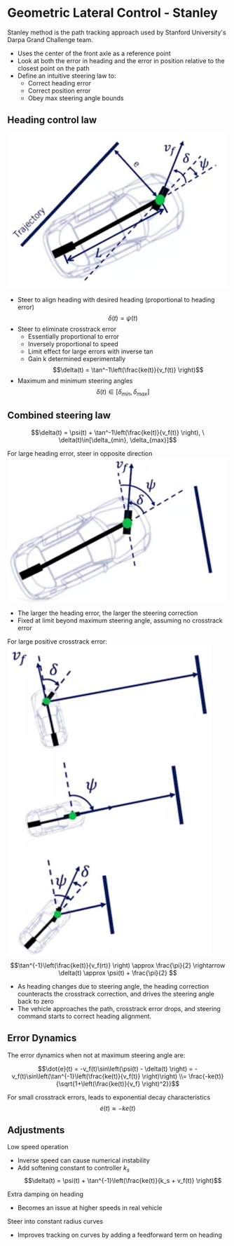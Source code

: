 # Geometric Lateral Control - Stanley

Stanley method is the path tracking approach used by Stanford University's Darpa Grand Challenge team.

* Uses the center of the front axle as a reference point
* Look at both the error in heading and the error in position relative to the closest point on the path
* Define an intuitive steering law to:
  * Correct heading error
  * Correct position error
  * Obey max steering angle bounds

## Heading control law

![heading control law](./Heading%20control%20law.jpg)

* Steer to align heading with desired heading (proportional to heading error) $$\delta(t) = \psi(t)$$
* Steer to eliminate crosstrack error
  * Essentially proportional to error
  * Inversely proportional to speed
  * Limit effect for large errors with inverse tan
  * Gain k determined experimentally
  $$\delta(t) = \tan^-1\left(\frac{ke(t)}{v_f(t)} \right)$$
* Maximum and minimum steering angles $$\delta(t) \in [\delta_{min},\delta_{max}]$$

## Combined steering law

$$\delta(t) = \psi(t) + \tan^-1\left(\frac{ke(t)}{v_f(t)} \right), \ \delta(t)\in[\delta_{min}, \delta_{max}]$$

For large heading error, steer in opposite direction
![heading error](./heading%20error.jpg)

* The larger the heading error, the larger the steering correction
* Fixed at limit beyond maximum steering angle, assuming no crosstrack error

For large positive crosstrack error:
![crosstrack error](./crosstrack%20error.jpg)
$$\tan^{-1}\left(\frac{ke(t)}{v_f(rt)} \right) \approx \frac{\pi}{2} \rightarrow \delta(t) \approx \psi(t) + \frac{\pi}{2} $$

* As heading changes due to steering angle, the heading correction counteracts the crosstrack correction, and drives the steering angle back to zero
* The vehicle approaches the path, crosstrack error drops, and steering command starts to correct heading alignment.

## Error Dynamics

The error dynamics when not at maximum steering angle are:

$$\dot{e}(t) = -v_f(t)\sin\left(\psi(t) - \delta(t) \right) = -v_f(t)\sin\left(\tan^{-1}\left(\frac{ke(t)}{v_f(t)} \right)\right) \\= \frac{-ke(t)}{\sqrt{1+\left(\frac{ke(t)}{v_f} \right)^2}}$$

For small crosstrack errors, leads to exponential
decay characteristics
$$\dot{e}(t) \approx -ke(t)$$

## Adjustments

Low speed operation

* Inverse speed can cause numerical instability
* Add softening constant to controller $k_s$
$$\delta(t) = \psi(t) + \tan^{-1}\left(\frac{ke(t)}{k_s + v_f(t)} \right)$$

Extra damping on heading

* Becomes an issue at higher speeds in real vehicle

Steer into constant radius curves

* Improves tracking on curves by adding a feedforward term on
heading
